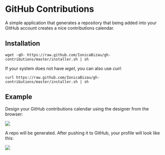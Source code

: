 GitHub Contributions
====================

A simple application that generates a repository that being added into your GitHub account creates a nice contributions calendar.

Installation
------------

    wget -qO- https://raw.github.com/IonicaBizau/gh-contributions/master/installer.sh | sh

If your system does not have _wget_, you can also use _curl_:

    curl https://raw.github.com/IonicaBizau/gh-contributions/master/installer.sh | sh

Example
-------

Design your GitHub contributions calendar using the designer from the browser:

![](http://i.imgur.com/n5gjb0T.png)

A repo will be generated. After pushing it to GitHub, your profile will look like this:

![](http://i.imgur.com/Z8c1Ed0.png)
